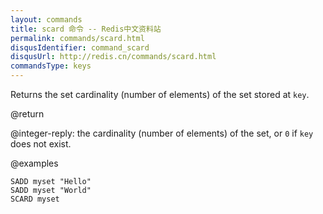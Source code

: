 ```yaml
---
layout: commands
title: scard 命令 -- Redis中文资料站
permalink: commands/scard.html
disqusIdentifier: command_scard
disqusUrl: http://redis.cn/commands/scard.html
commandsType: keys
---
```


Returns the set cardinality (number of elements) of the set stored at `key`.

@return

@integer-reply: the cardinality (number of elements) of the set, or `0` if `key`
does not exist.

@examples

```cli
SADD myset "Hello"
SADD myset "World"
SCARD myset
```
